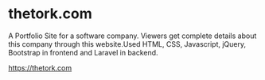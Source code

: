# thetork.com

A Portfolio Site for a software company. Viewers get complete details about this company through this website.Used HTML, CSS, Javascript, jQuery, Bootstrap in frontend and Laravel in backend.

https://thetork.com
